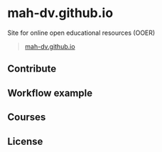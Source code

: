 # mah-dv.github.io

Site for online open educational resources (OOER)

> [mah-dv.github.io](http://mah-dv.github.io)

## Contribute

## Workflow example

## Courses

## License

